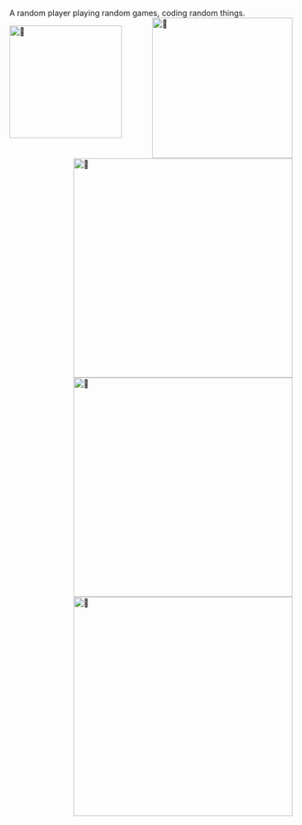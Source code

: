 A random player playing random games, coding random things. <img align="right" width="250" alt="🦑" src="https://count.getloli.com/get/@ahdg?theme=moebooru">

[<img align="left" width="200" alt="🦑" src="https://metrics.lecoq.io/ahdg6?template=classic&base.repositories=0&isocalendar=1&introduction=1&isocalendar.duration=half-year&introduction.title=true&config.timezone=Asia%2FHong_Kong">](mailto:ahdg6@outlook.com)
[<img align="right" width="390" alt="🦑" src="https://github-readme-stats.vercel.app/api/pin/?username=BananaPuncher714&repo=Cartographer2&theme=algolia">](https://github.com/BananaPuncher714/Cartographer2)
[<img align="right" width="390" alt="🦑" src="https://github-readme-stats.vercel.app/api/pin/?username=bloodmc&repo=GriefDefender&theme=algolia">](https://github.com/bloodmc/GriefDefender)
[<img align="right" width="390" alt="🦑" src="https://github-readme-stats.vercel.app/api/pin/?username=bloodmc&repo=GDHooks&theme=algolia">](https://github.com/bloodmc/GDHooks)
